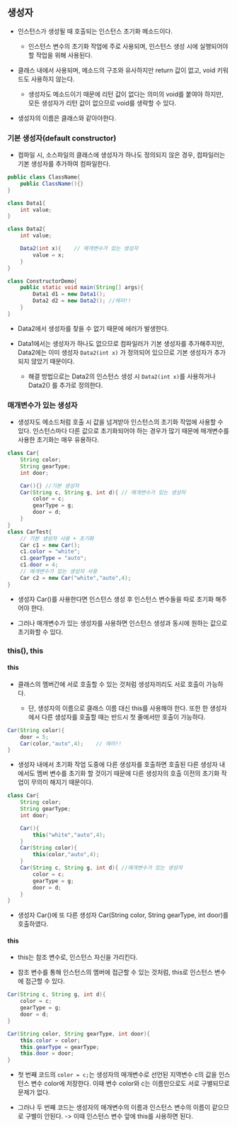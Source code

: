 ## 생성자

* 인스턴스가 생성될 때 호출되는 인스턴스 초기화 메소드이다.

    * 인스턴스 변수의 초기화 작업에 주로 사용되며, 인스턴스 생성 시에 실행되어야 할 작업을 위해 사용된다.

* 클래스 내에서 사용되며, 메소드의 구조와 유사하지만 return 값이 없고, void 키워드도 사용하지 않는다.

    * 생성자도 메소드이기 때문에 리턴 값이 없다는 의미의 void를 붙여야 하지만, 모든 생성자가 리턴 값이 없으므로 void를 생략할 수 있다.

* 생성자의 이름은 클래스와 같아야한다.

### 기본 생성자(default constructor)

* 컴파일 시, 소스파일의 클래스에 생성자가 하나도 정의되지 않은 경우, 컴파일러는 기본 생성자를 추가하여 컴파일한다.

```java
public class ClassName{
    public ClassName(){}
}
```

```java
class Data1{
    int value;
}

class Data2{
    int value;

    Data2(int x){    // 매개변수가 있는 생성자
        value = x;
    }
}

class ConstructorDemo{
    public static void main(String[] args){
        Data1 d1 = new Data1(); 
        Data2 d2 = new Data2(); //에러!!
    }
}
```

* Data2에서 생성자를 찾을 수 없기 때문에 에러가 발생한다.

* Data1에서는 생성자가 하나도 없으므로 컴파일러가 기본 생성자를 추가해주지만, Data2에는 이미 생성자 `Data2(int x)` 가 정의되어 있으므로 기본 생성자가 추가되지 않았기 때문이다.

    * 해결 방법으로는 Data2의 인스턴스 생성 시 `Data2(int x)`를 사용하거나 Data2() 를 추가로 정의한다.

### 매개변수가 있는 생성자

* 생성자도 메소드처럼 호출 시 값을 넘겨받아 인스턴스의 초기화 작업에 사용할 수 있다. 인스턴스마다 다른 값으로 초기화되어야 하는 경우가 많기 때문에 매개변수를 사용한 초기화는 매우 유용하다.

```java
class Car{
    String color;
    String gearType;
    int door;

    Car(){} //기본 생성자
    Car(String c, String g, int d){ // 매개변수가 있는 생성자
        color = c;
        gearType = g;
        door = d;
    }
}
class CarTest{
    // 기본 생성자 사용 + 초기화
    Car c1 = new Car();
    c1.color = "white";
    c1.gearType = "auto";
    c1.door = 4;
    // 매개변수가 있는 생성자 사용
    Car c2 = new Car("white","auto",4);
}
```

* 생성자 Car()를 사용한다면 인스턴스 생성 후 인스턴스 변수들을 따로 초기화 해주어야 한다.

* 그러나 매개변수가 있는 생성자를 사용하면 인스턴스 생성과 동시에 원하는 값으로 초기화할 수 있다.

### this(), this

#### this

* 클래스의 멤버간에 서로 호출할 수 있는 것처럼 생성자끼리도 서로 호출이 가능하다. 

    * 단, 생성자의 이름으로 클래스 이름 대신 this를 사용해야 한다. 또한 한 생성자에서 다른 생성자를 호출할 때는 반드시 첫 줄에서만 호출이 가능하다.

```java
Car(String color){
    door = 5;      
    Car(color,"auto",4);    // 에러!!
}
```

* 생성자 내에서 초기화 작업 도중에 다른 생성자를 호출하면 호출된 다른 생성자 내에서도 멤버 변수를 초기화 할 것이기 때문에 다른 생성자의 호출 이전의 초기화 작업이 무의미 해지기 때문이다.

```java
class Car{
    String color;
    String gearType;
    int door;

    Car(){
        this("white","auto",4);
    }
    Car(String color){
        this(color,"auto",4);
    }
    Car(String c, String g, int d){ //매개변수가 있는 생성자
        color = c;
        gearType = g;
        door = d;
    }
}
```

* 생성자 Car()에 또 다른 생성자 Car(String color, String gearType, int door)를 호출하였다.

#### this

* this는 참조 변수로, 인스턴스 자신을 가리킨다.

* 참조 변수를 통해 인스턴스의 멤버에 접근할 수 있는 것처럼, this로 인스턴스 변수에 접근할 수 있다.

```java
Car(String c, String g, int d){
    color = c;
    gearType = g;
    door = d;
}

Car(String color, String gearType, int door){
    this.color = color;
    this.gearType = gearType;
    this.door = door;
}
```

* 첫 번째 코드의 `color = c;`는 생성자의 매개변수로 선언된 지역변수 c의 값을 인스턴스 변수 color에 저장한다. 이때 변수 color와 c는 이름만으로도 서로 구별되므로 문제가 없다.

* 그러나 두 번째 코드는 생성자의 매개변수의 이름과 인스턴스 변수의 이름이 같으므로 구별이 안된다. -> 이때 인스턴스 변수 앞에 this를 사용하면 된다.